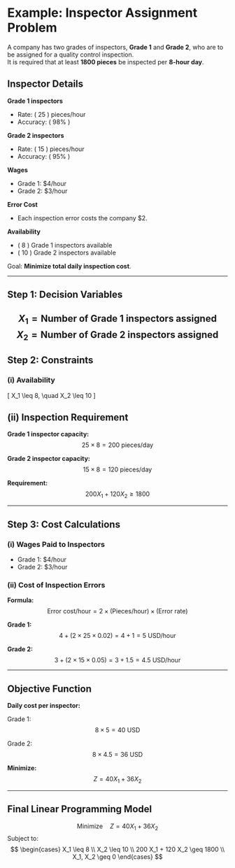 # Example: Inspector Assignment Problem

A company has two grades of inspectors, **Grade 1** and **Grade 2**, who are to be assigned for a quality control inspection.  
It is required that at least **1800 pieces** be inspected per **8-hour day**.

## Inspector Details

**Grade 1 inspectors**  
- Rate: \( 25 \) pieces/hour  
- Accuracy: \( 98\% \)  

**Grade 2 inspectors**  
- Rate: \( 15 \) pieces/hour  
- Accuracy: \( 95\% \)  

**Wages**  
- Grade 1: \$4/hour  
- Grade 2: \$3/hour  

**Error Cost**  
- Each inspection error costs the company \$2.  

**Availability**  
- \( 8 \) Grade 1 inspectors available  
- \( 10 \) Grade 2 inspectors available  

Goal: **Minimize total daily inspection cost**.

---

## Step 1: Decision Variables
$$
X_1 = \text{Number of Grade 1 inspectors assigned}
$$
$$
X_2 = \text{Number of Grade 2 inspectors assigned}
$$
---

## Step 2: Constraints

### (i) Availability
\[
X_1 \leq 8, \quad X_2 \leq 10
\]

## (ii) Inspection Requirement

**Grade 1 inspector capacity:**
$$
25 \times 8 = 200 \ \text{pieces/day}
$$

**Grade 2 inspector capacity:**
$$
15 \times 8 = 120 \ \text{pieces/day}
$$

**Requirement:**
$$
200 X_1 + 120 X_2 \geq 1800
$$

---

## Step 3: Cost Calculations

### (i) Wages Paid to Inspectors
- Grade 1: \$4/hour  
- Grade 2: \$3/hour  

### (ii) Cost of Inspection Errors
**Formula:**
$$
\text{Error cost/hour} = 2 \times (\text{Pieces/hour}) \times (\text{Error rate})
$$

**Grade 1:**
$$
4 + (2 \times 25 \times 0.02) = 4 + 1 = 5 \ \text{USD/hour}
$$

**Grade 2:**
$$
3 + (2 \times 15 \times 0.05) = 3 + 1.5 = 4.5 \ \text{USD/hour}
$$

---

## Objective Function

**Daily cost per inspector:**

Grade 1:
$$
8 \times 5 = 40 \ \text{USD}
$$

Grade 2:
$$
8 \times 4.5 = 36 \ \text{USD}
$$

**Minimize:**
$$
Z = 40 X_1 + 36 X_2
$$

---

## Final Linear Programming Model

$$
\text{Minimize} \quad Z = 40 X_1 + 36 X_2
$$
Subject to:
$$
\begin{cases}
X_1 \leq 8 \\
X_2 \leq 10 \\
200 X_1 + 120 X_2 \geq 1800 \\
X_1, X_2 \geq 0
\end{cases}
$$
